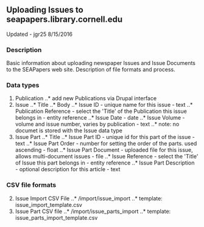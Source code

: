 ## Uploading Issues to seapapers.library.cornell.edu

Updated - jgr25 8/15/2016

### Description

Basic information about uploading newspaper Issues and Issue Documents to the SEAPapers web site. Description of file formats and process.

### Data types

1. Publication
..* add new Publications via Drupal interface
2. Issue
..* Title
..* Body
..* Issue ID - unique name for this issue - text
..* Publication Reference - select the 'Title' of the Publication this issue belongs in - entity reference
..* Issue Date - date
..* Issue Volume - volume and issue number, varies by publication - text
..* note: no documet is stored with the Issue data type
3. Issue Part
..* Title
..* Issue Part ID - unique id for this part of the issue - text
..* Issue Part Order - number for setting the order of the parts. used ascending - float
..* Issue Part Document - uploaded file for this issue, allows multi-document issues - file
..* Issue Reference - select the 'Title' of Issue this part belongs in - entity reference
..* Issue Part Description - optional description for this article - text

### CSV file formats

2. Issue Import CSV File
..* /import/issue_import
..* template: issue_import_template.csv
3. Issue Part CSV file
..* /import/issue_parts_import
..* template: issue_parts_import_template.csv
